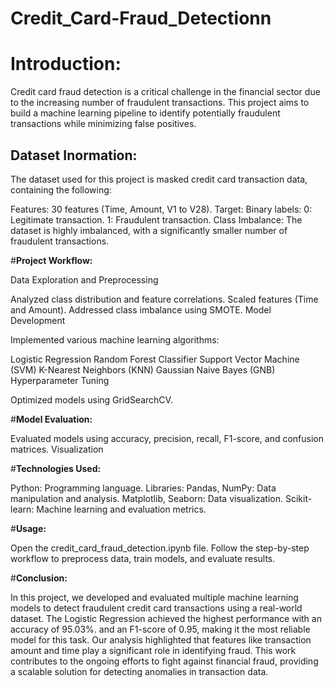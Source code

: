 # Credit_Card-Fraud_Detectionn
# **Introduction:**

Credit card fraud detection is a critical challenge in the financial sector due to the increasing number of fraudulent transactions. This project aims to build a machine learning pipeline to identify potentially fraudulent transactions while minimizing false positives.

## **Dataset Inormation:**

The dataset used for this project is masked credit card transaction data, containing the following:

Features: 30 features (Time, Amount, V1 to V28).
Target: Binary labels:
0: Legitimate transaction.
1: Fraudulent transaction.
Class Imbalance: The dataset is highly imbalanced, with a significantly smaller number of fraudulent transactions.

#**Project Workflow:**

Data Exploration and Preprocessing

Analyzed class distribution and feature correlations.
Scaled features (Time and Amount).
Addressed class imbalance using SMOTE.
Model Development

Implemented various machine learning algorithms:

Logistic Regression
Random Forest Classifier
Support Vector Machine (SVM)
K-Nearest Neighbors (KNN)
Gaussian Naive Bayes (GNB)
Hyperparameter Tuning

Optimized models using GridSearchCV.

#**Model Evaluation:**

Evaluated models using accuracy, precision, recall, F1-score, and confusion matrices.
Visualization



#**Technologies Used:**

Python: Programming language.
Libraries:
Pandas, NumPy: Data manipulation and analysis.
Matplotlib, Seaborn: Data visualization.
Scikit-learn: Machine learning and evaluation metrics.

#**Usage:**

Open the credit_card_fraud_detection.ipynb file.
Follow the step-by-step workflow to preprocess data, train models, and evaluate results.

#**Conclusion:**

In this project, we developed and evaluated multiple machine learning models to detect fraudulent credit card transactions using a real-world dataset. The Logistic Regression achieved the highest performance with an accuracy of 95.03%. and an F1-score of 0.95, making it the most reliable model for this task. Our analysis highlighted that features like transaction amount and time play a significant role in identifying fraud. This work contributes to the ongoing efforts to fight against financial fraud, providing a scalable solution for detecting anomalies in transaction data.


